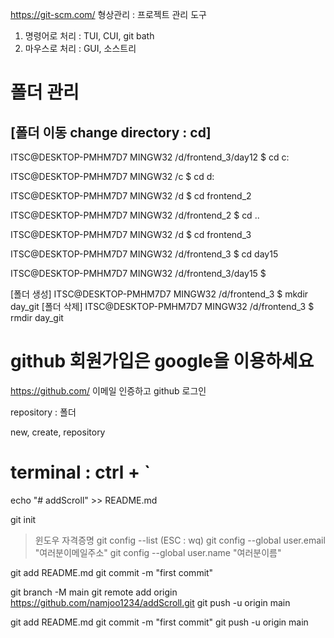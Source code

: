 https://git-scm.com/
형상관리 : 프로젝트 관리 도구

1. 명령어로 처리 : TUI, CUI, git bath
2. 마우스로 처리 : GUI, 소스트리

# 폴더 관리

## [폴더 이동 change directory : cd]

ITSC@DESKTOP-PMHM7D7 MINGW32 /d/frontend_3/day12
$ cd c:

ITSC@DESKTOP-PMHM7D7 MINGW32 /c
$ cd d:

ITSC@DESKTOP-PMHM7D7 MINGW32 /d
$ cd frontend_2

ITSC@DESKTOP-PMHM7D7 MINGW32 /d/frontend_2
$ cd ..

ITSC@DESKTOP-PMHM7D7 MINGW32 /d
$ cd frontend_3

ITSC@DESKTOP-PMHM7D7 MINGW32 /d/frontend_3
$ cd day15

ITSC@DESKTOP-PMHM7D7 MINGW32 /d/frontend_3/day15
$

[폴더 생성]
ITSC@DESKTOP-PMHM7D7 MINGW32 /d/frontend_3
$ mkdir day_git
[폴더 삭제]
ITSC@DESKTOP-PMHM7D7 MINGW32 /d/frontend_3
$ rmdir day_git

# github 회원가입은 google을 이용하세요

https://github.com/ 이메일 인증하고 github 로그인

repository : 폴더

new, create, repository

# terminal : ctrl + `

echo "# addScroll" >> README.md

git init

> 윈도우 자격증명
> git config --list (ESC : wq)
> git config --global user.email "여러분이메일주소"
> git config --global user.name "여러분이름"

git add README.md
git commit -m "first commit"

git branch -M main
git remote add origin https://github.com/namjoo1234/addScroll.git
git push -u origin main

git add README.md
git commit -m "first commit"
git push -u origin main
